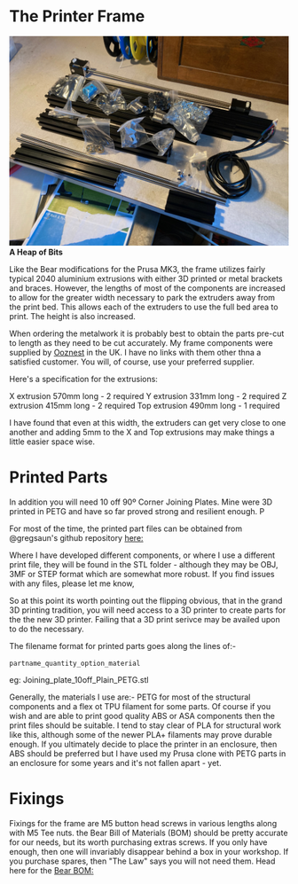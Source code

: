 # The Printer Frame

![image](../images/FrameComponents.jpeg)
__A Heap of Bits__

Like the Bear modifications for the Prusa MK3, the frame utilizes fairly typical 2040 aluminium extrusions with either 3D printed or metal brackets and braces. However, the lengths of most of the components are increased to allow for the greater width necessary to park the extruders away from the print bed. This allows each of the extruders to use the full bed area to print. The height is also increased.

When ordering the metalwork it is probably best to obtain the parts pre-cut to length as they need to be cut accurately. My frame components were supplied by [Ooznest](https://ooznest.co.uk) in the UK. I have no links with them other thna a satisfied customer. You will, of course, use your preferred supplier.

Here's a specification for the extrusions:

X extrusion   570mm long - 2 required
Y extrusion   331mm long - 2 required
Z extrusion   415mm long - 2 required
Top extrusion 490mm long - 1 required

I have found that even at this width, the extruders can get very close to one another and adding 5mm to the X and Top extrusions may make things a little easier space wise.

# Printed Parts

In addition you will need 10 off 90º Corner Joining Plates. Mine were 3D printed in PETG and have so far proved strong and resilient enough. P

For most of the time, the printed part files can be obtained from @gregsaun's github repository [here:](https://github.com/gregsaun/prusa_i3_bear_upgrade)

Where I have developed different components, or where I use a different print file, they will be found in the STL folder - although they may be OBJ, 3MF or STEP format which are somewhat more robust. If you find issues with any files, please let me know,

So at this point its worth pointing out the flipping obvious, that in the grand 3D printing tradition, you will need access to a 3D printer to create parts for the the new 3D printer. Failing that a 3D print serivce may be availed upon to do the necessary.

The filename format for printed parts goes along the lines of:-

    partname_quantity_option_material

eg: Joining_plate_10off_Plain_PETG.stl

Generally, the materials I use are:- PETG for most of the structural components and a flex ot TPU filament for some parts. Of course if you wish and are able to print good quality ABS or ASA components then the print files should be suitable. I tend to stay clear of PLA for structural work like this, although some of the newer PLA+ filaments may prove durable enough. If you ultimately decide to place the printer in an enclosure, then ABS should be preferred but I have used my Prusa clone with PETG parts in an enclosure for some years and it's not fallen apart - yet.



# Fixings
Fixings for the frame are M5 button head screws in various lengths along with M5 Tee nuts. the Bear Bill of Materials (BOM) should be pretty accurate for our needs, but its worth purchasing extras screws. If you only have enough, then one will invariably disappear behind a box in your workshop. If you purchase spares, then "The Law" says you will not need them. Head here for the [Bear BOM:](https://github.com/gregsaun/prusa_i3_bear_upgrade/blob/master/doc/bom.md)



  